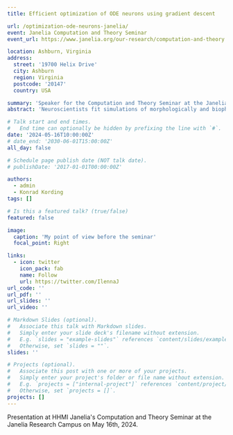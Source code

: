 ```yaml
---
title: Efficient optimization of ODE neurons using gradient descent

url: /optimization-ode-neurons-janelia/
event: Janelia Computation and Theory Seminar
event_url: https://www.janelia.org/our-research/computation-and-theory

location: Ashburn, Virginia
address:
  street: '19700 Helix Drive'
  city: Ashburn
  region: Virginia
  postcode: '20147'
  country: USA

summary: 'Speaker for the Computation and Theory Seminar at the Janelia Research Campus'
abstract: 'Neuroscientists fit simulations of morphologically and biophysically detailed neurons to data, often using evolutionary algorithms. However, such gradient-free approaches are computationally expensive, making convergence slow when neuron models have many parameters. Here we introduce a gradient-based algorithm using differentiable ODE solvers that scales well to high-dimensional problems. GPUs make parallel simulations fast and gradient calculations make optimization fast. We verify the usefulness of our approach optimizing neuron models with active dendrites with heterogeneously distributed ion channel densities. We find that individually stimulating and recording all dendritic compartments makes such models identifiable. Identification breaks down gracefully as less stimulation and recording sites are given. Differentiable neuron models, which should be added to popular neuron simulation packages, promise a new era of optimizable neuron models with many free parameters, a key feature of real neurons.'

# Talk start and end times.
#   End time can optionally be hidden by prefixing the line with `#`.
date: '2024-05-16T10:00:00Z'
# date_end: '2030-06-01T15:00:00Z'
all_day: false

# Schedule page publish date (NOT talk date).
# publishDate: '2017-01-01T00:00:00Z'

authors: 
  - admin
  - Konrad Kording
tags: []

# Is this a featured talk? (true/false)
featured: false

image:
  caption: 'My point of view before the seminar'
  focal_point: Right

links:
  - icon: twitter
    icon_pack: fab
    name: Follow
    url: https://twitter.com/IlennaJ
url_code: ''
url_pdf: ''
url_slides: ''
url_video: ''

# Markdown Slides (optional).
#   Associate this talk with Markdown slides.
#   Simply enter your slide deck's filename without extension.
#   E.g. `slides = "example-slides"` references `content/slides/example-slides.md`.
#   Otherwise, set `slides = ""`.
slides: ''

# Projects (optional).
#   Associate this post with one or more of your projects.
#   Simply enter your project's folder or file name without extension.
#   E.g. `projects = ["internal-project"]` references `content/project/deep-learning/index.md`.
#   Otherwise, set `projects = []`.
projects: []
---
```


Presentation at HHMI Janelia's Computation and Theory Seminar at the Janelia Research Campus on May 16th, 2024.